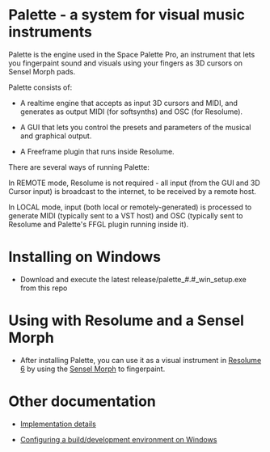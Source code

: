 # Palette - a system for visual music instruments

Palette is the engine used in the Space Palette Pro,
an instrument that lets you fingerpaint sound and visuals
using your fingers as 3D cursors on Sensel Morph pads.

Palette consists of:

* A realtime engine that accepts as input 3D cursors and MIDI,
      and generates as output MIDI (for softsynths) and OSC (for Resolume).

* A GUI that lets you control the presets and parameters of
      the musical and graphical output.

* A Freeframe plugin that runs inside Resolume.

There are several ways of running Palette:

In REMOTE mode, Resolume is not required - all input (from the
GUI and 3D Cursor input) is broadcast to the internet,
to be received by a remote host.

In LOCAL mode, input (both local or remotely-generated) is processed
to generate MIDI (typically sent to a VST host) and OSC (typically
sent to Resolume and Palette's FFGL plugin running inside it).

# Installing on Windows

- Download and execute the latest release/palette_#.#_win_setup.exe from this repo

# Using with Resolume and a Sensel Morph

- After installing Palette, you can use it as a visual instrument in <a href=https://resolume.com>Resolume 6</a> by using the <a href=https://sensel.com>Sensel Morph</a> to fingerpaint.

# Other documentation

* <a href=docs/implementation.md>Implementation details</a>

* <a href=docs/building.md>Configuring a build/development environment on Windows</a>

